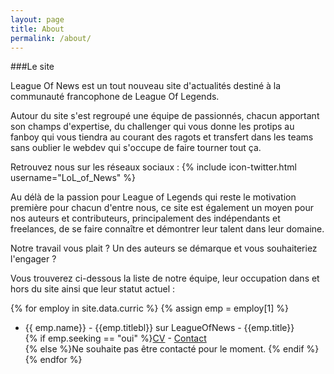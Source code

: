 ```yaml
---
layout: page
title: About
permalink: /about/
---
```


###Le site

League Of News est un tout nouveau site d'actualités destiné à la communauté francophone de League Of Legends.

Autour du site s'est regroupé une équipe de passionnés, chacun apportant son champs d'expertise, du challenger qui vous donne les protips au fanboy qui vous tiendra au courant des ragots et transfert dans les teams sans oublier le webdev qui s'occupe de faire tourner tout ça. 

Retrouvez nous sur les réseaux sociaux :
{% include icon-twitter.html username="LoL_of_News" %}

Au délà de la passion pour League of Legends qui reste le motivation première pour chacun d'entre nous, ce site est également un moyen pour nos auteurs et contributeurs, principalement des indépendants et freelances, de se faire connaître et démontrer leur talent dans leur domaine.  

Notre travail vous plait ? Un des auteurs se démarque et vous souhaiteriez l'engager ?  

Vous trouverez ci-dessous la liste de notre équipe, leur occupation dans et hors du site ainsi que leur statut actuel :

{% for employ in site.data.curric %}
 {% assign emp = employ[1] %}
* {{ emp.name}} - {{emp.titlebl}} sur LeagueOfNews - {{emp.title}}  
 {% if emp.seeking == "oui" %}[CV]({{site.baseurl}}/redac/{{employ[0]}}.html) - [Contact](mailto:{{emp.email}})  
 {% else %}Ne souhaite pas être contacté pour le moment.
{% endif %}
{% endfor %}
